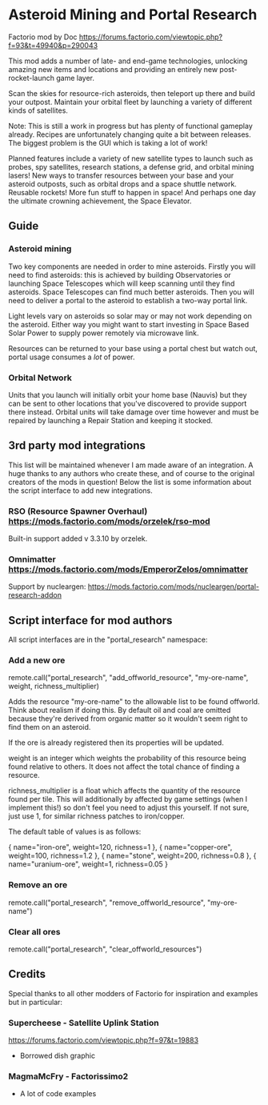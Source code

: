 # Asteroid Mining and Portal Research

Factorio mod by Doc
https://forums.factorio.com/viewtopic.php?f=93&t=49940&p=290043

This mod adds a number of late- and end-game technologies, unlocking amazing new items and locations and providing an entirely new post-rocket-launch game layer.

Scan the skies for resource-rich asteroids, then teleport up there and build your outpost. Maintain your orbital fleet by launching a variety of different kinds of satellites.

Note: This is still a work in progress but has plenty of functional gameplay already. Recipes are unfortunately changing quite a bit between releases. The biggest problem is the GUI which is taking a lot of work!

Planned features include a variety of new satellite types to launch such as probes, spy satellites, research stations, a defense grid, and orbital mining lasers! New ways to transfer resources between your base and your asteroid outposts, such as orbital drops and a space shuttle network. Reusable rockets! More fun stuff to happen in space! And perhaps one day the ultimate crowning achievement, the Space Elevator.

## Guide

### Asteroid mining

Two key components are needed in order to mine asteroids. Firstly you will need to find asteroids: this is achieved by building Observatories or launching Space Telescopes which will keep scanning until they find asteroids. Space Telescopes can find much better asteroids. Then you will need to deliver a portal to the asteroid to establish a two-way portal link.

Light levels vary on asteroids so solar may or may not work depending on the asteroid. Either way you might want to start investing in Space Based Solar Power to supply power remotely via microwave link.

Resources can be returned to your base using a portal chest but watch out, portal usage consumes a *lot* of power.

### Orbital Network

Units that you launch will initially orbit your home base (Nauvis) but they can be sent to other locations that you've discovered to provide support there instead. Orbital units will take damage over time however and must be repaired by launching a Repair Station and keeping it stocked.
  
## 3rd party mod integrations

This list will be maintained whenever I am made aware of an integration. A huge thanks to any authors who create these, and of course to the original creators of the mods in question! Below the list is some information about the script interface to add new integrations.

### RSO (Resource Spawner Overhaul) https://mods.factorio.com/mods/orzelek/rso-mod

Built-in support added v 3.3.10 by orzelek.

### Omnimatter https://mods.factorio.com/mods/EmperorZelos/omnimatter

Support by nucleargen:
https://mods.factorio.com/mods/nucleargen/portal-research-addon

## Script interface for mod authors

All script interfaces are in the "portal_research" namespace:

### Add a new ore

  remote.call("portal_research", "add_offworld_resource", "my-ore-name", weight, richness_multiplier)

Adds the resource "my-ore-name" to the allowable list to be found offworld. Think about realism if doing this. By default oil and coal are omitted because they're derived from organic matter so it wouldn't seem right to find them on an asteroid.

If the ore is already registered then its properties will be updated.

weight is an integer which weights the probability of this resource being found relative to others. It does not affect the total chance of finding a resource.

richness_multiplier is a float which affects the quantity of the resource found per tile. This will additionally by affected by game settings (when I implement this!) so don't feel you need to
adjust this yourself. If not sure, just use 1, for similar richness patches to iron/copper.

The default table of values is as follows:

  { name="iron-ore",  weight=120,  richness=1 },
  { name="copper-ore", weight=100, richness=1.2 },
  { name="stone", weight=200, richness=0.8 },
  { name="uranium-ore", weight=1, richness=0.05 }

### Remove an ore

  remote.call("portal_research", "remove_offworld_resource", "my-ore-name")

### Clear all ores

  remote.call("portal_research", "clear_offworld_resources")

## Credits

Special thanks to all other modders of Factorio for inspiration and examples but in particular:

### Supercheese - Satellite Uplink Station

https://forums.factorio.com/viewtopic.php?f=97&t=19883

  * Borrowed dish graphic

### MagmaMcFry - Factorissimo2

  * A lot of code examples
  
